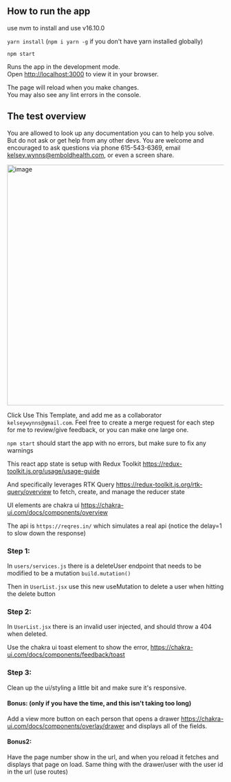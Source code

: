 ## How to run the app

use nvm to install and use v16.10.0

`yarn install` (`npm i yarn -g` if you don't have yarn installed globally)

`npm start`

Runs the app in the development mode.\
Open [http://localhost:3000](http://localhost:3000) to view it in your browser.

The page will reload when you make changes.\
You may also see any lint errors in the console.

## The test overview

You are allowed to look up any documentation you can to help you solve. But do not ask or get help from any other devs.
You are welcome and encouraged to ask questions via phone 615-543-6369, email kelsey.wynns@emboldhealth.com, or even a screen share.

<img width="559" alt="image" src="https://user-images.githubusercontent.com/427355/165921759-20b2d538-6650-4638-a953-055fc1500719.png">


Click Use This Template, and add me as a collaborator `kelseywynns@gmail.com`. Feel free to create a merge request for each step for me to review/give feedback, or you can make one large one.

`npm start` should start the app with no errors, but make sure to fix any warnings

This react app state is setup with Redux Toolkit https://redux-toolkit.js.org/usage/usage-guide

And specifically leverages RTK Query https://redux-toolkit.js.org/rtk-query/overview to fetch, create, and manage the reducer state

UI elements are chakra ui https://chakra-ui.com/docs/components/overview

The api is `https://reqres.in/` which simulates a real api (notice the delay=1 to slow down the response)

### Step 1:

In `users/services.js` there is a deleteUser endpoint that needs to be modified to be a mutation `build.mutation()`

Then in `UserList.jsx` use this new useMutation to delete a user when hitting the delete button

### Step 2:

In `UserList.jsx` there is an invalid user injected, and should throw a 404 when deleted.

Use the chakra ui toast element to show the error, https://chakra-ui.com/docs/components/feedback/toast

### Step 3: 

Clean up the ui/styling a little bit and make sure it's responsive.

#### Bonus: (only if you have the time, and this isn't taking too long)

Add a view more button on each person that opens a drawer https://chakra-ui.com/docs/components/overlay/drawer and displays all of the fields.

#### Bonus2:

Have the page number show in the url, and when you reload it fetches and displays that page on load. Same thing with the drawer/user with the user id in the url (use routes)
